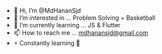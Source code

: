 - 👋 Hi, I’m @MdHananSjd
- 👀 I’m interested in ... Problem Solving + Basketball
- 🌱 I’m currently learning ... JS & Flutter
- 📫 How to reach me ... mdhanansjd@gmail.com
- ⚡ Constantly learning 🦾

<!---
MdHananSjd/MdHananSjd is a ✨ special ✨ repository because its `README.md` (this file) appears on your GitHub profile.
You can click the Preview link to take a look at your changes.
--->
